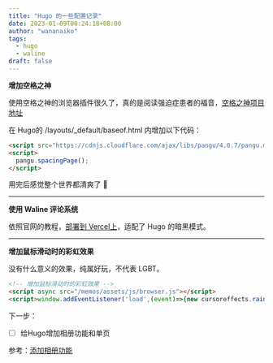 ```yaml
---
title: "Hugo 的一些配置记录"
date: 2023-01-09T00:24:18+08:00
author: "wananaiko"
tags:
  - hugo
  - waline
draft: false
---
```


**增加空格之神**

使用空格之神的浏览器插件很久了，真的是阅读强迫症患者的福音，[空格之神项目地址](https://github.com/vinta/pangu.js)

在 Hugo的 /layouts/_default/baseof.html 内增加以下代码：

```html
<script src="https://cdnjs.cloudflare.com/ajax/libs/pangu/4.0.7/pangu.min.js"></script>
<script>
  pangu.spacingPage();
</script>
```

用完后感觉整个世界都清爽了 🤣

---

**使用 Waline 评论系统**

依照官网的教程，[部署到 Vercel上](https://waline.js.org/guide/deploy/vercel.html)，适配了 Hugo 的暗黑模式。

---

**增加鼠标滑动时的彩虹效果**

没有什么意义的效果，纯属好玩，不代表 LGBT。

```html
<!-- 增加鼠标滑动时的彩虹效果 -->
<script async src="/memos/assets/js/browser.js"></script>
<script>window.addEventListener('load',(event)=>{new cursoreffects.rainbowCursor();});</script>
```



下一步：

- [ ] 给Hugo增加相册功能和单页

参考：[添加相册功能](https://baohengtao.com/tech/add-gallery-to-hugo/)
